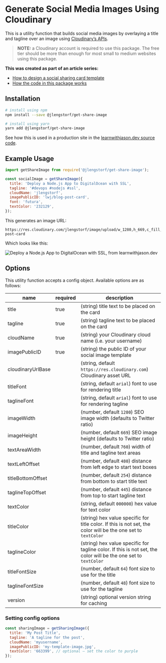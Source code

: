 # Generate Social Media Images Using Cloudinary

This is a utility function that builds social media images by overlaying a title and tagline over an image using [Cloudinary’s APIs](https://cloudinary.com/documentation/image_transformations#adding_text_captions).

> **NOTE:** a Cloudinary account is required to use this package. The free tier should be more than enough for most small to medium websites using this package.

**This was created as part of an article series:**
- [How to design a social sharing card template](https://www.learnwithjason.dev/blog/design-social-sharing-card/)
- [How the code in this package works](https://www.learnwithjason.dev/blog/auto-generate-social-image/)

## Installation

```bash
# install using npm
npm install --save @jlengstorf/get-share-image

# install using yarn
yarn add @jlengstorf/get-share-image
```

See how this is used in a production site in the [learnwithjason.dev source code](https://github.com/jlengstorf/learnwithjason.dev/blob/070468828e8c758d150a8d573fd471d786278243/packages/%40jlengstorf/gatsby-theme-code-blog/src/gatsby-theme-blog-core/components/post.js#L55-L64).

## Example Usage

```js
import getShareImage from require('@jlengstorf/get-share-image');

const socialImage = getShareImage({
  title: 'Deploy a Node.js App to DigitalOcean with SSL',
  tagline: '#devops #nodejs #ssl',
  cloudName: 'jlengstorf',
  imagePublicID: 'lwj/blog-post-card',
  font: 'futura',
  textColor: '232129',
});
```

This generates an image URL:

```text
https://res.cloudinary.com/jlengstorf/image/upload/w_1280,h_669,c_fill,q_auto,f_auto/w_760,c_fit,co_rgb:232129,g_south_west,x_480,y_254,l_text:futura_64:Deploy%20a%20Node.js%20App%20to%20DigitalOcean%20with%20SSL/w_760,c_fit,co_rgb:232129,g_north_west,x_480,y_445,l_text:futura_48:%23devops%20%23nodejs%20%23ssl/lwj/blog-post-card
```

Which looks like this:

![Deploy a Node.js App to DigitalOcean with SSL, from learnwithjason.dev](https://res.cloudinary.com/jlengstorf/image/upload/w_1280,h_669,c_fill,q_auto,f_auto/w_760,c_fit,co_rgb:232129,g_south_west,x_480,y_254,l_text:futura_64:Deploy%20a%20Node.js%20App%20to%20DigitalOcean%20with%20SSL/w_760,c_fit,co_rgb:232129,g_north_west,x_480,y_445,l_text:futura_48:%23devops%20%23nodejs%20%23ssl/lwj/blog-post-card)

## Options

This utility function accepts a config object. Available options are as follows:

| name              | required | description                                                                                                     |
| ----------------- | -------- | --------------------------------------------------------------------------------------------------------------- |
| title             | true     | (string) title text to be placed on the card                                                                    |
| tagline           | true     | (string) tagline text to be placed on the card                                                                  |
| cloudName         | true     | (string) your Cloudinary cloud name (i.e. your username)                                                        |
| imagePublicID     | true     | (string) the public ID of your social image template                                                            |
| cloudinaryUrlBase |          | (string, default `https://res.cloudinary.com`) Cloudinary asset URL                                             |
| titleFont         |          | (string, default `arial`) font to use for rendering title                                                       |
| taglineFont       |          | (string, default `arial`) font to use for rendering tagline                                                     |
| imageWidth        |          | (number, default `1280`) SEO image width (defaults to Twitter ratio)                                            |
| imageHeight       |          | (number, default `669`) SEO image height (defaults to Twitter ratio)                                            |
| textAreaWidth     |          | (number, default `760`) width of title and tagline text areas                                                   |
| textLeftOffset    |          | (number, default `480`) distance from left edge to start text boxes                                             |
| titleBottomOffset |          | (number, default `254`) distance from bottom to start title text                                                |
| taglineTopOffset  |          | (number, default `445`) distance from top to start tagline text                                                 |
| textColor         |          | (string, default `000000`) hex value for text color                                                             |
| titleColor        |          | (string) hex value specific for title color. If this is not set, the color will be the one set to `textColor`   |
| taglineColor      |          | (string) hex value specific for tagline color. If this is not set, the color will be the one set to `textColor` |
| titleFontSize     |          | (number, default `64`) font size to use for the title                                                           |
| taglineFontSize   |          | (number, default `48`) font size to use for the tagline                                                         |
| version           |          | (string) optional version string for caching                                                                    |

### Setting config options

```js
const sharingImage = getSharingImage({
  title: 'My Post Title',
  tagline: 'A tagline for the post',
  cloudName: 'myusername',
  imagePublicID: 'my-template-image.jpg',
  textColor: '663399', // optional — set the color to purple
});
```
